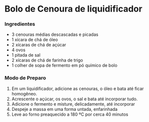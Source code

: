 # Bolo de Cenoura de liquidificador

### Ingredientes

- 3 cenouras médias descascadas e picadas
- 1 xícara de chá de óleo
- 2 xícaras de chá de açúcar
- 4 ovos
- 1 pitada de sal
- 2 xícaras de chá de farinha de trigo
- 1 colher de sopa de fermento em pó químico de bolo

### Modo de Preparo

1. Em um liquidificador, adicione as cenouras, o óleo e bata até ficar homogêneo.
2. Acrescente o açúcar, os ovos, o sal e bata até incorporar tudo.
3. Adicione o fermento e misture, delicadamente, até incorporar
4. Despeje a massa em uma forma untada, enfarinhada 
5. Leve ao forno preaquecido a 180 ºC por cerca 40 minutos